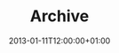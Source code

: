 ---
title: Archive
date: 2013-01-11T12:00:00+01:00
type: archive
titleWrap: wrap
translationKey: archive
---